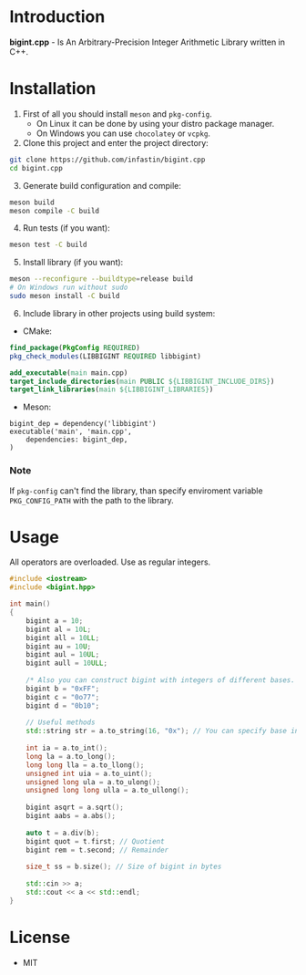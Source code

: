 # Introduction

**bigint.cpp** - Is An Arbitrary-Precision Integer Arithmetic Library written in C++.

# Installation

1. First of all you should install `meson` and `pkg-config`.
	* On Linux it can be done by using your distro package manager.
	* On Windows you can use `chocolatey` or `vcpkg`.
2. Clone this project and enter the project directory:
```bash
git clone https://github.com/infastin/bigint.cpp
cd bigint.cpp
```
3. Generate build configuration and compile:
```bash
meson build
meson compile -C build
```
4. Run tests (if you want):
```bash
meson test -C build
```
5. Install library (if you want):
```bash
meson --reconfigure --buildtype=release build
# On Windows run without sudo
sudo meson install -C build
```
6. Include library in other projects using build system:
* CMake:
```cmake
find_package(PkgConfig REQUIRED)
pkg_check_modules(LIBBIGINT REQUIRED libbigint)

add_executable(main main.cpp)
target_include_directories(main PUBLIC ${LIBBIGINT_INCLUDE_DIRS})
target_link_libraries(main ${LIBBIGINT_LIBRARIES})
```
* Meson:
```meson
bigint_dep = dependency('libbigint')
executable('main', 'main.cpp',
	dependencies: bigint_dep,
)
```

### Note

If `pkg-config` can't find the library, than specify enviroment variable `PKG_CONFIG_PATH` with the path to the library.

# Usage

All operators are overloaded. Use as regular integers.

```cpp
#include <iostream>
#include <bigint.hpp>

int main()
{
	bigint a = 10;
	bigint al = 10L;
	bigint all = 10LL;
	bigint au = 10U;
	bigint aul = 10UL;
	bigint aull = 10ULL;
	
	/* Also you can construct bigint with integers of different bases. */
	bigint b = "0xFF";
	bigint c = "0o77";
	bigint d = "0b10";
	
	// Useful methods
	std::string str = a.to_string(16, "0x"); // You can specify base in the range [2, 16] and prefix of the output number
	
	int ia = a.to_int();
	long la = a.to_long();
	long long lla = a.to_llong();
	unsigned int uia = a.to_uint();
	unsigned long ula = a.to_ulong();
	unsigned long long ulla = a.to_ullong();
	
	bigint asqrt = a.sqrt();
	bigint aabs = a.abs();
	
	auto t = a.div(b);
	bigint quot = t.first; // Quotient
	bigint rem = t.second; // Remainder
	
	size_t ss = b.size(); // Size of bigint in bytes
	
	std::cin >> a;
	std::cout << a << std::endl;
}
```

# License

* MIT
